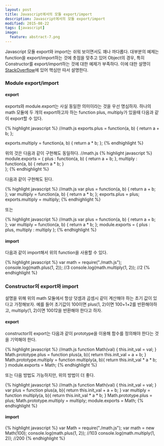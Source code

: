 ```yaml
---
layout: post
title: Javascript에서의 모듈 export/import 
description: Javascript에서의 모듈 export/import 
modified: 2015-08-22
tags: [javascript]
image:
  feature: abstract-7.png
---
```


Javascript 모듈 export와 import는 쉬워 보이면서도 꽤나 까다롭다. 대부분의 예제는 function을 export/import하는 것에 촛점을 맞추고 있어 Object의 경우, 특히 Constructor를 export/import하는 것에 대한 예제가 부족하다.
이에 대한 설명이 [StackOverflow](http://stackoverflow.com/questions/20534702/node-js-use-of-module-exports-as-a-constructor)에 있어 핵심만 따서 설명한다.
 
### Module export/import

#### export

exports와 module.export는 사실 동일한 의미이라는 것을 우선 명심하자. 하나의 math 모듈에 두 개의 export하고자 하는 function plus, multiply가 있을때 다음과 같이 export할 수 있다. 

{% highlight javascript %}
//math.js
exports.plus = function(a, b) {
  return a + b;
};
   
exports.multiply = function(a, b) {
  return a * b;
};
{% endhighlight %}

위의 것은 다음과 같이 구현해도 동일하다. 
//math.js
{% highlight javascript %}
module.exports = {
	plus : function(a, b) {
	  return a + b;
	}, 
	multiply : function(a, b) {
	  return a * b;
	}	
};
{% endhighlight %}


다음과 같이 구현해도 된다. 

{% highlight javascript %}
//math.js
 var plus = function(a, b) {
  return a + b;
};
var multiply = function(a, b) {
  return a * b;
};
exports.plus = plus;
exports.multiply = multiply;
{% endhighlight %}

또는 

{% highlight javascript %}
//math.js
 var plus = function(a, b) {
  return a + b;
};
var multiply = function(a, b) {
  return a * b;
};
module.exports = {
	plus : plus, 
	multiply : multiply
};
{% endhighlight %}


#### import

다음과 같이 import해서 위의 function을 사용할 수 있다. 

{% highlight javascript %}
var math = require("./math.js");
console.log(math.plus(1, 2)); //3
console.log(math.multiply(1, 2)); //2
{% endhighlight %}

### Constructor의 export와 import

설명을 위해 위의 math 모듈에서 항상 덧셈과 곱셈시 같이 계산해야 하는 초기 값이 있다고 가정해보자. 
예를 들어 초기값이 100이면 plus(1, 2)이면 100+1+2를 반환해야하고, multiply(1, 2)이면 100*1*2을 반환해야 한다고 하자. 

#### export

constructor의 export는 다음과 같이 prototype을 이용해 함수를 정의해야 한다는 것을 기억해야 한다. 

{% highlight javascript %}
//math.js
function Math(val) {
  this.init_val = val;
}
Math.prototype.plus = function plus(a, b){
	return this.init_val + a + b;
}
Math.prototype.multiply = function multiply(a, b){
	return this.init_val * a * b;
}
module.exports = Math;
{% endhighlight %}

또는 다음 방법도 가능하지만, 위의 방법이 더 좋다. 

{% highlight javascript %}
//math.js
function Math(val) {
    this.init_val = val;
}
var plus = function plus(a, b){
    return this.init_val + a + b;
}
var multiply = function multiply(a, b){
    return this.init_val * a * b;
}
Math.prototype.plus = plus;
Math.prototype.multiply = multiply;
module.exports = Math;
{% endhighlight %}

#### import

{% highlight javascript %}
var Math = require("./math.js");
var math = new Math(100);
console.log(math.plus(1, 2)); //103
console.log(math.multiply(1, 2)); //200
{% endhighlight %}
